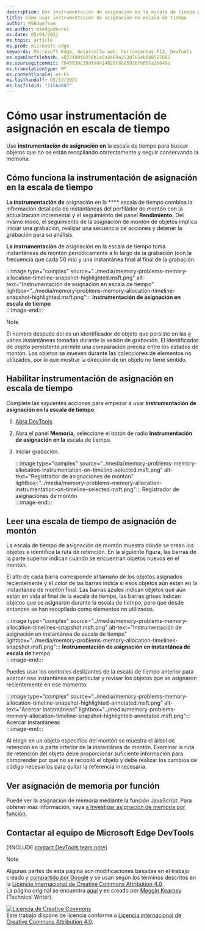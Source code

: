```yaml
---
description: Use instrumentación de asignación en la escala de tiempo para buscar objetos que no se están recopilando correctamente y seguir conservando la memoria.
title: Cómo usar instrumentación de asignación en escala de tiempo
author: MSEdgeTeam
ms.author: msedgedevrel
ms.date: 05/04/2021
ms.topic: article
ms.prod: microsoft-edge
keywords: Microsoft Edge, desarrollo web, herramientas F12, DevTools
ms.openlocfilehash: a02249840256b1e5a2469a253d765eb888527662
ms.sourcegitcommit: 7945939c29dfdd414020f8b05936f605fa2b640e
ms.translationtype: MT
ms.contentlocale: es-ES
ms.lasthandoff: 05/13/2021
ms.locfileid: "11564087"
---
```

<!-- Copyright Meggin Kearney 

   Licensed under the Apache License, Version 2.0 (the "License");
   you may not use this file except in compliance with the License.
   You may obtain a copy of the License at

       https://www.apache.org/licenses/LICENSE-2.0

   Unless required by applicable law or agreed to in writing, software
   distributed under the License is distributed on an "AS IS" BASIS,
   WITHOUT WARRANTIES OR CONDITIONS OF ANY KIND, either express or implied.
   See the License for the specific language governing permissions and
   limitations under the License. -->
# <a name="how-to-use-allocation-instrumentation-on-timeline"></a>Cómo usar instrumentación de asignación en escala de tiempo  

Use **instrumentación de asignación en** la escala de tiempo para buscar objetos que no se están recopilando correctamente y seguir conservando la memoria.  

## <a name="how-allocation-instrumentation-on-timeline-works"></a>Cómo funciona la instrumentación de asignación en la escala de tiempo  

**La instrumentación de** asignación en la **** escala de tiempo combina la información detallada de instantáneas del perfilador de montón con la actualización incremental y el seguimiento del panel **Rendimiento.**  Del mismo modo, el seguimiento de la asignación de montón de objetos implica iniciar una grabación, realizar una secuencia de acciones y detener la grabación para su análisis.  

<!--todo: add profile memory problems (heap profiler) section when available  -->  
<!--todo: add profile evaluate performance (Performance panel) section when available  -->  

**La instrumentación** de asignación en la escala de tiempo toma instantáneas de montón periódicamente a lo largo de la grabación \(con la frecuencia que cada 50 ms\) y una instantánea final al final de la grabación.  

:::image type="complex" source="../media/memory-problems-memory-allocation-timeline-snapshot-highlighted.msft.png" alt-text="Instrumentación de asignación en escala de tiempo" lightbox="../media/memory-problems-memory-allocation-timeline-snapshot-highlighted.msft.png":::
   **Instrumentación de asignación en escala de tiempo**  
:::image-end:::  

> [!NOTE]
> El número después del es un identificador de objeto que persiste en las `@` varias instantáneas tomadas durante la sesión de grabación.  El identificador de objeto persistente permite una comparación precisa entre los estados de montón.  Los objetos se mueven durante las colecciones de elementos no utilizados, por lo que mostrar la dirección de un objeto no tiene sentido.  

## <a name="enable-allocation-instrumentation-on-timeline"></a>Habilitar instrumentación de asignación en escala de tiempo  

Complete las siguientes acciones para empezar a usar **instrumentación de asignación en la escala de tiempo**.  

1.  [Abra DevTools][DevtoolsOpenIndex].  
1.  Abra el panel **Memoria,** seleccione el botón de radio **Instrumentación de asignación en la** escala de tiempo.  
1.  Iniciar grabación.  
    
    :::image type="complex" source="../media/memory-problems-memory-allocation-instrumentation-on-timeline-selected.msft.png" alt-text="Registrador de asignaciones de montón" lightbox="../media/memory-problems-memory-allocation-instrumentation-on-timeline-selected.msft.png":::
       Registrador de asignaciones de montón  
    :::image-end:::  
    
## <a name="read-a-heap-allocation-timeline"></a>Leer una escala de tiempo de asignación de montón  

La escala de tiempo de asignación de montón muestra dónde se crean los objetos e identifica la ruta de retención.  En la siguiente figura, las barras de la parte superior indican cuándo se encuentran objetos nuevos en el montón.  

El alto de cada barra corresponde al tamaño de los objetos asignados recientemente y el color de las barras indica si esos objetos aún están en la instantánea de montón final.  Las barras azules indican objetos que aún están en vida al final de la escala de tiempo, las barras grises indican objetos que se asignaron durante la escala de tiempo, pero que desde entonces se han recopilado como elementos no utilizados.  

:::image type="complex" source="../media/memory-problems-memory-allocation-timelines-snapshot.msft.png" alt-text="Instrumentación de asignación en instantánea de escala de tiempo" lightbox="../media/memory-problems-memory-allocation-timelines-snapshot.msft.png":::
   **Instrumentación de asignación en instantánea de escala de** tiempo  
:::image-end:::  

<!--In the following figure, an action was performed 3 times.  The sample program caches five objects, so the last five blue bars are expected.  But the left-most blue bar indicates a potential problem.  -->  
<!--todo: redo figure 4 with multiple choose actions  -->  

Puedes usar los controles deslizantes de la escala de tiempo anterior para acercar esa instantánea en particular y revisar los objetos que se asignaron recientemente en ese momento:  

:::image type="complex" source="../media/memory-problems-memory-allocation-timeline-snapshot-highlighted-annotated.msft.png" alt-text="Acercar instantáneas" lightbox="../media/memory-problems-memory-allocation-timeline-snapshot-highlighted-annotated.msft.png":::
   Acercar instantáneas  
:::image-end:::  

Al elegir en un objeto específico del montón se muestra el árbol de retención en la parte inferior de la instantánea de montón.  Examinar la ruta de retención del objeto debe proporcionar suficiente información para comprender por qué no se recopiló el objeto y debe realizar los cambios de código necesarios para quitar la referencia innecesaria.  

## <a name="view-memory-allocation-by-function"></a>Ver asignación de memoria por función  

Puede ver la asignación de memoria mediante la función JavaScript.  Para obtener más información, vaya [a Investigar asignación de memoria por función][DevtoolsMemoryProblemsIndexInvestigateMemoryAllocationFunction].  

## <a name="getting-in-touch-with-the-microsoft-edge-devtools-team"></a>Contactar al equipo de Microsoft Edge DevTools  

[!INCLUDE [contact DevTools team note](../includes/contact-devtools-team-note.md)]  

<!-- links -->  

[DevToolsOpenIndex]: ../open/index.md "Abra Microsoft Edge (Chromium) DevTools | Microsoft Docs"
[DevtoolsMemoryProblemsIndexInvestigateMemoryAllocationFunction]: ./index.md#investigate-memory-allocation-by-function "Investigar asignación de memoria por función: solucionar problemas de memoria | Microsoft Docs"  

<!--[HeapProfiler]: ./heap-snapshots.md "How to Record Heap Snapshots"  -->  
<!--[PerformancePanel]: ../profile/evaluate-performance/timeline-tool ""  -->  

[MicrosoftEdgeChannel]: https://www.microsoftedgeinsider.com/download "Descargar un canal Microsoft Edge web"  

> [!NOTE]
> Algunas partes de esta página son modificaciones basadas en el trabajo creado y [compartido por Google][GoogleSitePolicies] y se usan según los términos descritos en la [Licencia internacional de Creative Commons Attribution 4.0][CCA4IL].  
> La página original se encuentra [aquí](https://developers.google.com/web/tools/chrome-devtools/memory-problems/allocation-profiler) y es creado por [Meggin Kearney][MegginKearney] \(Technical Writer\).  

[![Licencia de Creative Commons][CCby4Image]][CCA4IL]  
Este trabajo dispone de licencia conforme a [Licencia internacional de Creative Commons Attribution 4.0][CCA4IL].  

[CCA4IL]: https://creativecommons.org/licenses/by/4.0  
[CCby4Image]: https://i.creativecommons.org/l/by/4.0/88x31.png  
[GoogleSitePolicies]: https://developers.google.com/terms/site-policies  
[KayceBasques]: https://developers.google.com/web/resources/contributors#kayce-basques  
[MegginKearney]: https://developers.google.com/web/resources/contributors#meggin-kearney  
